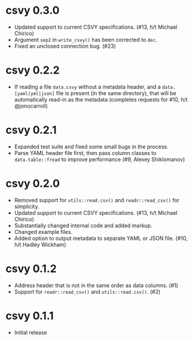 # csvy 0.3.0

- Updated support to current CSVY specifications. (#13, h/t Michael Chirico)
- Argument `sep2` in `write_csvy()` has been corrected to `dec`.
- Fixed an unclosed connection bug. (#23)

# csvy 0.2.2

- If reading a file `data.csvy` without a metadata header, and a `data.[yaml|yml|json]` file is present (in the same directory), that will be automatically read-in as the metadata (completes requests for #10, h/t @jonocarroll)

# csvy 0.2.1

* Expanded test suite and fixed some small bugs in the process.
* Parse YAML header file first, then pass column classes to `data.table::fread` to improve performance (#9, Alexey Shiklomanov)

# csvy 0.2.0

- Removed support for `utils::read.csv()` and `readr::read_csv()` for simplicity.
- Updated support to current CSVY specifications. (#13, h/t Michael Chirico)
- Substantially changed internal code and added markup.
- Changed example files.
- Added option to output metadata to separate YAML or JSON file. (#10, h/t Hadley Wickham)

# csvy 0.1.2

- Address header that is not in the same order as data columns. (#1)
- Support for `readr::read_csv()` and `utils::read.csv()`. (#2)

# csvy 0.1.1

- Initial release
